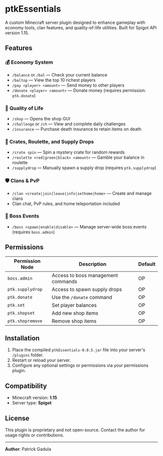 # ptkEssentials

A custom Minecraft server plugin designed to enhance gameplay with economy tools, clan features, and quality-of-life utilities. Built for Spigot API version 1.15.

## Features

### 💰 Economy System
- `/balance` or `/bal` — Check your current balance
- `/baltop` — View the top 10 richest players
- `/pay <player> <amount>` — Send money to other players
- `/donate <player> <amount>` — Donate money (requires permission: `ptk.donate`)

### 🛒 Quality of Life
- `/shop` — Opens the shop GUI
- `/challenge` or `/ch` — View and complete daily challenges
- `/insurance` — Purchase death insurance to retain items on death

### 🎁 Crates, Roulette, and Supply Drops
- `/crate spin` — Spin a mystery crate for random rewards
- `/roulette <red|green|black> <amount>` — Gamble your balance in roulette
- `/supplydrop` — Manually spawn a supply drop (requires `ptk.supplydrop`)

### 🛡️ Clans & PvP
- `/clan <create|join|leave|info|sethome|home>` — Create and manage clans
- Clan chat, PvP rules, and home teleportation included

### 👹 Boss Events
- `/boss <spawn|enable|disable>` — Manage server-wide boss events (requires `boss.admin`)

## Permissions

| Permission Node     | Description                         | Default |
|---------------------|-------------------------------------|---------|
| `boss.admin`        | Access to boss management commands  | OP      |
| `ptk.supplydrop`    | Access to spawn supply drops        | OP      |
| `ptk.donate`        | Use the `/donate` command           | OP      |
| `ptk.set`           | Set player balances                 | OP      |
| `ptk.shopset`       | Add new shop items                  | OP      |
| `ptk.shopremove`    | Remove shop items                   | OP      |

## Installation

1. Place the compiled `ptkEssentials-0.0.5.jar` file into your server's `/plugins` folder.
2. Restart or reload your server.
3. Configure any optional settings or permissions via your permissions plugin.

## Compatibility

- Minecraft version: **1.15**
- Server type: **Spigot**

## License

This plugin is proprietary and not open-source. Contact the author for usage rights or contributions.

---

**Author**: Patrick Gadula  
